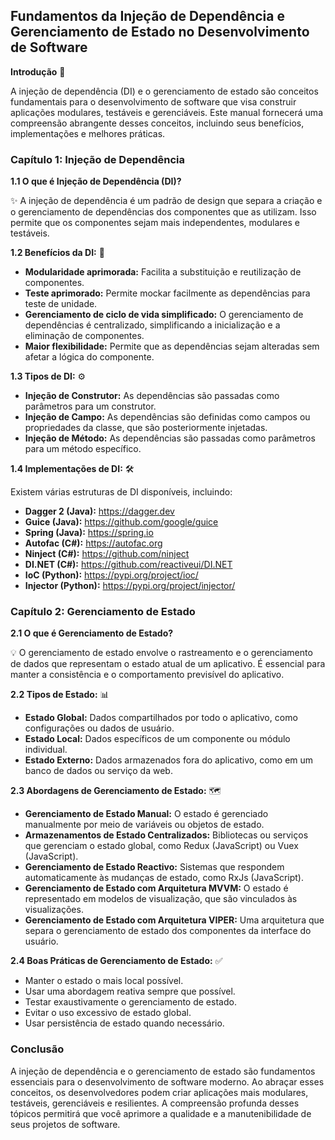 ## **Fundamentos da Injeção de Dependência e Gerenciamento de Estado no Desenvolvimento de Software**

**Introdução** 📝

A injeção de dependência (DI) e o gerenciamento de estado são conceitos fundamentais para o desenvolvimento de software que visa construir aplicações modulares, testáveis e gerenciáveis. Este manual fornecerá uma compreensão abrangente desses conceitos, incluindo seus benefícios, implementações e melhores práticas.

### **Capítulo 1: Injeção de Dependência**

**1.1 O que é Injeção de Dependência (DI)?**

✨ A injeção de dependência é um padrão de design que separa a criação e o gerenciamento de dependências dos componentes que as utilizam. Isso permite que os componentes sejam mais independentes, modulares e testáveis.

**1.2 Benefícios da DI:** 🎯

- **Modularidade aprimorada:** Facilita a substituição e reutilização de componentes.
- **Teste aprimorado:** Permite mockar facilmente as dependências para teste de unidade.
- **Gerenciamento de ciclo de vida simplificado:** O gerenciamento de dependências é centralizado, simplificando a inicialização e a eliminação de componentes.
- **Maior flexibilidade:** Permite que as dependências sejam alteradas sem afetar a lógica do componente.

**1.3 Tipos de DI:** ⚙️

- **Injeção de Construtor:** As dependências são passadas como parâmetros para um construtor.
- **Injeção de Campo:** As dependências são definidas como campos ou propriedades da classe, que são posteriormente injetadas.
- **Injeção de Método:** As dependências são passadas como parâmetros para um método específico.

**1.4 Implementações de DI:** 🛠️

Existem várias estruturas de DI disponíveis, incluindo:

- **Dagger 2 (Java):** https://dagger.dev
- **Guice (Java):** https://github.com/google/guice
- **Spring (Java):** https://spring.io
- **Autofac (C#):** https://autofac.org
- **Ninject (C#):** https://github.com/ninject
- **DI.NET (C#):** https://github.com/reactiveui/DI.NET
- **IoC (Python):** https://pypi.org/project/ioc/
- **Injector (Python):** https://pypi.org/project/injector/

### **Capítulo 2: Gerenciamento de Estado**

**2.1 O que é Gerenciamento de Estado?**

💡 O gerenciamento de estado envolve o rastreamento e o gerenciamento de dados que representam o estado atual de um aplicativo. É essencial para manter a consistência e o comportamento previsível do aplicativo.

**2.2 Tipos de Estado:** 📊

- **Estado Global:** Dados compartilhados por todo o aplicativo, como configurações ou dados de usuário.
- **Estado Local:** Dados específicos de um componente ou módulo individual.
- **Estado Externo:** Dados armazenados fora do aplicativo, como em um banco de dados ou serviço da web.

**2.3 Abordagens de Gerenciamento de Estado:** 🗺️

- **Gerenciamento de Estado Manual:** O estado é gerenciado manualmente por meio de variáveis ​​ou objetos de estado.
- **Armazenamentos de Estado Centralizados:** Bibliotecas ou serviços que gerenciam o estado global, como Redux (JavaScript) ou Vuex (JavaScript).
- **Gerenciamento de Estado Reactivo:** Sistemas que respondem automaticamente às mudanças de estado, como RxJs (JavaScript).
- **Gerenciamento de Estado com Arquitetura MVVM:** O estado é representado em modelos de visualização, que são vinculados às visualizações.
- **Gerenciamento de Estado com Arquitetura VIPER:** Uma arquitetura que separa o gerenciamento de estado dos componentes da interface do usuário.

**2.4 Boas Práticas de Gerenciamento de Estado:** ✅

- Manter o estado o mais local possível.
- Usar uma abordagem reativa sempre que possível.
- Testar exaustivamente o gerenciamento de estado.
- Evitar o uso excessivo de estado global.
- Usar persistência de estado quando necessário.

### **Conclusão**

A injeção de dependência e o gerenciamento de estado são fundamentos essenciais para o desenvolvimento de software moderno. Ao abraçar esses conceitos, os desenvolvedores podem criar aplicações mais modulares, testáveis, gerenciáveis e resilientes. A compreensão profunda desses tópicos permitirá que você aprimore a qualidade e a manutenibilidade de seus projetos de software.